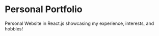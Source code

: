 # Personal Portfolio


Personal Website in React.js showcasing my experience, interests, and hobbles!


